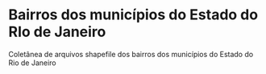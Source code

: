 # Bairros dos municípios do Estado do RIo de Janeiro
Coletânea de arquivos shapefile dos bairros dos municípios do Estado do Rio de Janeiro
